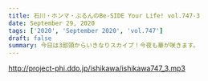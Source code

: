 ```yaml
---
title: 石川・ホンマ・ぶるんのBe-SIDE Your Life! vol.747-3
date: September 29, 2020
tags: ['2020', 'September 2020', 'vol.747']
draft: false
summary: 今日は3部頭からいきなりスカイプ！今夜も華が咲きます。
---
```


http://project-phi.ddo.jp/ishikawa/ishikawa747_3.mp3